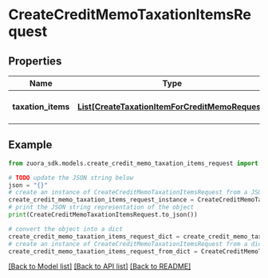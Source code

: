 # CreateCreditMemoTaxationItemsRequest


## Properties

Name | Type | Description | Notes
------------ | ------------- | ------------- | -------------
**taxation_items** | [**List[CreateTaxationItemForCreditMemoRequest]**](CreateTaxationItemForCreditMemoRequest.md) | Container for taxation items.  | 

## Example

```python
from zuora_sdk.models.create_credit_memo_taxation_items_request import CreateCreditMemoTaxationItemsRequest

# TODO update the JSON string below
json = "{}"
# create an instance of CreateCreditMemoTaxationItemsRequest from a JSON string
create_credit_memo_taxation_items_request_instance = CreateCreditMemoTaxationItemsRequest.from_json(json)
# print the JSON string representation of the object
print(CreateCreditMemoTaxationItemsRequest.to_json())

# convert the object into a dict
create_credit_memo_taxation_items_request_dict = create_credit_memo_taxation_items_request_instance.to_dict()
# create an instance of CreateCreditMemoTaxationItemsRequest from a dict
create_credit_memo_taxation_items_request_from_dict = CreateCreditMemoTaxationItemsRequest.from_dict(create_credit_memo_taxation_items_request_dict)
```
[[Back to Model list]](../README.md#documentation-for-models) [[Back to API list]](../README.md#documentation-for-api-endpoints) [[Back to README]](../README.md)


